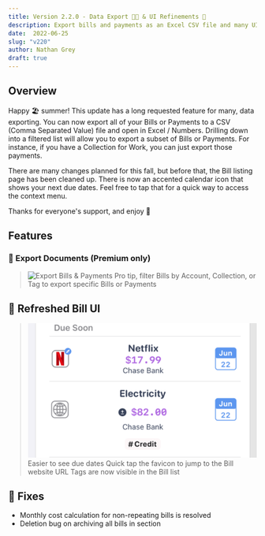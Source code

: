 ```yaml
---
title: Version 2.2.0 - Data Export 👩‍💻 & UI Refinements 🎨
description: Export bills and payments as an Excel CSV file and many UI bug fixes
date:  2022-06-25
slug: "v220"
author: Nathan Grey
draft: true
---
```


## Overview

Happy 🏖 summer! This update has a long requested feature for   many, data exporting. You can now export all of your Bills or Payments to a CSV (Comma Separated Value) file and open in Excel / Numbers. Drilling down into a filtered list will allow you to export a subset of Bills or Payments. For instance, if you have a Collection for Work, you can just export those payments.

There are many changes planned for this fall, but before that, the Bill listing page has been cleaned up. There is now an accented calendar icon that shows your next due dates. Feel free to tap that for a quick way to access the context menu.

Thanks for everyone's support, and enjoy 🍻

## Features

### 📃 Export Documents (Premium only)

> ![Export Bills & Payments](assets/export-bills.gif)
> Pro tip, filter Bills by Account, Collection, or Tag to export specific Bills or Payments

## 🎨 Refreshed Bill UI

> ![New Bill UI](assets/bill-ui.png)
> Easier to see due dates
> Quick tap the favicon to jump to the Bill website URL
> Tags are now visible in the Bill list

## 🔨 Fixes

- Monthly cost calculation for non-repeating bills is resolved
- Deletion bug on archiving all bills in section
